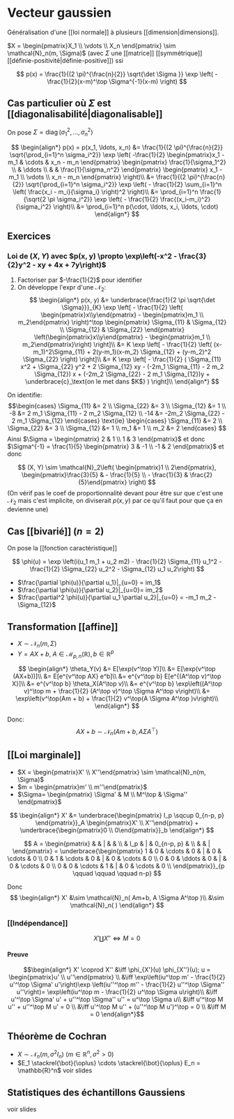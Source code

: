 # Vecteur gaussien
Généralisation d'une [[loi normale]] à plusieurs [[dimension|dimensions]].

$X = \begin{pmatrix}X_1 \\ \vdots \\ X_n \end{pmatrix} \sim \mathcal{N}_n(m, \Sigma)$ (avec $\Sigma$ une [[matrice]] [[symmétrique]] [[définie-positivité|définie-positive]]) ssi

$$
p(x) = \frac{1}{(2 \pi)^{\frac{n}{2}} \sqrt{\det \Sigma }} \exp \left( - \frac{1}{2}(x-m)^\top \Sigma^{-1}(x-m) \right)
$$
## Cas particulier où $\Sigma$ est [[diagonalisabilité|diagonalisable]]

On pose $\Sigma = \operatorname{diag}(\sigma_1^2, \ldots, \sigma_n^2)$

$$
\begin{align*}
p(x) = p(x_1, \ldots, x_n) &= \frac{1}{(2 \pi)^{\frac{n}{2}} \sqrt{\prod_{i=1}^n \sigma_i^2}} \exp \left( -\frac{1}{2} \begin{pmatrix}x_1 - m_1 & \cdots & x_n - m_n \end{pmatrix} \begin{pmatrix} 
\frac{1}{\sigma_1^2} \\ & \ddots \\ & & \frac{1}{\sigma_n^2} \end{pmatrix} \begin{pmatrix} x_1 - m_1 \\ \vdots \\ x_n - m_n \end{pmatrix}  \right)\\
&= \frac{1}{(2 \pi)^{\frac{n}{2}} \sqrt{\prod_{i=1}^n \sigma_i^2}} \exp \left( - \frac{1}{2}    \sum_{i=1}^n \left( \frac{x_i - m_i}{\sigma_i} \right)^2  \right)\\
&= \prod_{i=1}^n \frac{1}{\sqrt{2 \pi \sigma_i^2}} \exp \left( - \frac{1}{2} \frac{(x_i-m_i)^2}{\sigma_i^2} \right)\\
&= \prod_{i=1}^n p(\cdot, \ldots, x_i, \ldots, \cdot)
\end{align*}
$$

## Exercices

### Loi de $(X, Y)$ avec $p(x, y) \propto \exp\left(-x^2 - \frac{3}{2}y^2 - xy + 4x + 7y\right)$

1. Factoriser par $-\frac{1}{2}$ pour identifier
2. On développe l'expr d'une $\mathcal{N}_2$:
   $$
   \begin{align*}
p(x, y) &= \underbrace{\frac{1}{2 \pi \sqrt{\det \Sigma}}}_{K} \exp \left[ - \frac{1}{2} \left( \begin{pmatrix}x\\y\end{pmatrix} - \begin{pmatrix}m_1 \\ m_2\end{pmatrix} \right)^\top \begin{pmatrix} \Sigma_{11} & \Sigma_{12} \\ \Sigma_{12} & \Sigma_{22} \end{pmatrix} \left(\begin{pmatrix}x\\y\end{pmatrix} - \begin{pmatrix}m_1 \\ m_2\end{pmatrix}\right)  \right]\\
&= K \exp \left[ - \frac{1}{2} \left( (x-m_1)^2\Sigma_{11} + 2(y-m_1)(x-m_2) \Sigma_{12} + (y-m_2)^2 \Sigma_{22} \right)  \right]\\
&= K \exp \left[ - \frac{1}{2} ( \Sigma_{11} x^2 + \Sigma_{22} y^2 + 2 \Sigma_{12} xy - (-2m_1 \Sigma_{11} - 2 m_2 \Sigma_{12}) x + (-2m_2 \Sigma_{22} - 2 m_1 \Sigma_{12})y + \underbrace{c}_\text{on le met dans $K$} )  \right]\\
\end{align*}
$$

On identifie:$$\begin{cases} \Sigma_{11} &= 2 \\ \Sigma_{22} &= 3 \\ \Sigma_{12} &= 1  \\
-8 &= 2 m_1 \Sigma_{11} - 2 m_2 \Sigma_{12}  \\
 -14 &= -2m_2 \Sigma_{22} - 2 m_1 \Sigma_{12} 
 \end{cases} \text{ie} \begin{cases}
 \Sigma_{11} &= 2  \\
\Sigma_{22} &= 3  \\
\Sigma_{12} &= 1 \\
m_1 &= 1  \\
m_2 &= 2
 \end{cases} $$
Ainsi $\Sigma = \begin{pmatrix} 2 & 1 \\ 1 & 3 \end{pmatrix}$ et donc $\Sigma^{-1} =  \frac{1}{5} \begin{pmatrix} 3 & -1 \\ -1 & 2 \end{pmatrix}$ et donc

$$
(X, Y) \sim \mathcal{N}_2\left( \begin{pmatrix}1 \\ 2\end{pmatrix}, \begin{pmatrix}\frac{3}{5} & - \frac{1}{5} \\ - \frac{1}{3} & \frac{2}{5}\end{pmatrix} \right)
$$
(On vérif pas le coef de proportionnalité devant pour être sur que c'est une $\mathcal{N}_2$ mais c'est implicite, on diviserait $p(x, y)$ par ce qu'il faut pour que ça en devienne une)

## Cas [[bivarié]] ($n=2$)

On pose la [[fonction caractéristique]]

$$
\phi(u) = \exp \left(i(u_1 m_1 + u_2 m2) - \frac{1}{2} \Sigma_{11} u_1^2 - \frac{1}{2} \Sigma_{22} u_2^2 - \Sigma_{12} u_1 u_2\right) 
$$
- $\frac{\partial \phi(u)}{\partial u_1}|_{u=0} = im_1$
- $\frac{\partial \phi(u)}{\partial u_2}|_{u=0}= im_2$
- $\frac{\partial^2 \phi(u)}{\partial u_1 \partial u_2}|_{u=0} = -m_1 m_2 - \Sigma_{12}$

## Transformation [[affine]]

- $X \sim \mathcal{N}_n(m, \Sigma)$
- $Y = AX + b$, $A \in \mathcal{M}_{p,n }(\mathbb{R}), b \in \mathbb{R}^p$

$$
\begin{align*}
\theta_Y(v) &= E[\exp(v^\top Y)]\\
&= E[\exp(v^\top (AX+b))]\\
&= E[e^{v^\top AX} e^b]\\
&= e^{v^\top b} E[e^{(A^\top v)^\top X}]\\
&= e^{v^\top b} \theta_X(A^\top v)\\
&= e^{v^\top b} \exp\left((A^\top v)^\top m + \frac{1}{2} (A^\top v)^\top \Sigma A^\top v\right)\\
&= \exp\left(v^\top(Am + b) + \frac{1}{2} v^\top(A \Sigma A^\top )v\right)\\
\end{align*}
$$

Donc: 
$$
AX + b \sim \mathcal{N}_n(Am+b, A \Sigma A^\top)
$$

## [[Loi marginale]]

- $X = \begin{pmatrix}X' \\ X''\end{pmatrix} \sim \mathcal{N}_n(m, \Sigma)$
- $m = \begin{pmatrix}m' \\ m''\end{pmatrix}$
- $\Sigma= \begin{pmatrix} \Sigma' & M \\ M^\top & \Sigma'' \end{pmatrix}$

$$
\begin{align*}
X' &= \underbrace{\begin{pmatrix} I_p \sqcup 0_{n-p, p} \end{pmatrix}}_A \begin{pmatrix}X' \\ X''\end{pmatrix} + \underbrace{\begin{pmatrix}0 \\ 0\end{pmatrix}}_b
\end{align*}
$$

$$
A =  \begin{pmatrix} & & | & & \\ & I_p & | & 0_{n-p, p} & \\ & & |  \end{pmatrix} =  \underbrace{\begin{pmatrix} 
1 & 0 & \cdots & 0 & | & 0 & \cdots & 0  \\ 
0 & 1 & \cdots & 0 & | & 0 & \cdots & 0  \\ 
0 & 0 & \ddots & 0 & | & 0 & \cdots & 0  \\ 
0 & 0 & \cdots & 1 & | & 0 & \cdots & 0 \\
\end{pmatrix}}_{p \qquad \qquad \qquad n-p}
$$

Donc
$$
\begin{align*}
X' &\sim \mathcal{N}_n( Am+b, A \Sigma A^\top )\\
&\sim \mathcal{N}_n(  )
\end{align*}
$$


### [[Indépendance]]

$$X' \coprod X'' \iff M = 0$$

#### Preuve
$$\begin{align*}
X' \coprod X'' &\iff \phi_{X'}(u) \phi_{X''}(u); u = \begin{pmatrix}u' \\ u''\end{pmatrix} \\
&\iff \exp\left(iu^\top m' - \frac{1}{2} u'^\top \Sigma' u'\right)\exp \left(iu''^\top m'' - \frac{1}{2} u''^\top \Sigma'' u''\right)= \exp\left(iu^\top m - \frac{1}{2} u^\top \Sigma u\right)\\
&\iff u'^\top \Sigma' u' + u''^\top \Sigma'' u'' = u^\top \Sigma u\\
&\iff u'^\top M u'' + u''^\top M u' = 0 \\
&\iff u'^\top M u'' + (u''^\top M u')^\top = 0 \\
&\iff M = 0
\end{align*}$$


## Théorème de Cochran

- $X \sim \mathcal{N}_n(m, \sigma^2 I_n)$ ($m\in \mathbb{R}^n, \sigma^2 > 0$)
- $E_1 \stackrel{\bot}{\oplus} \cdots \stackrel{\bot}{\oplus} E_n = \mathbb{R}^n$
voir slides

## Statistiques des échantillons Gaussiens

voir slides
